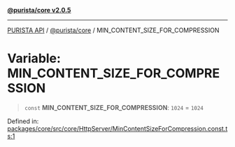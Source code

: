 [**@purista/core v2.0.5**](../README.md)

***

[PURISTA API](../../../packages.md) / [@purista/core](../README.md) / MIN\_CONTENT\_SIZE\_FOR\_COMPRESSION

# Variable: MIN\_CONTENT\_SIZE\_FOR\_COMPRESSION

> `const` **MIN\_CONTENT\_SIZE\_FOR\_COMPRESSION**: `1024` = `1024`

Defined in: [packages/core/src/core/HttpServer/MinContentSizeForCompression.const.ts:1](https://github.com/puristajs/purista/blob/master/packages/core/src/core/HttpServer/MinContentSizeForCompression.const.ts#L1)
